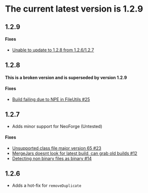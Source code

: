 # The current latest version is 1.2.9

## 1.2.9
#### Fixes
- [Unable to update to 1.2.8 from 1.2.6/1.2.7](https://github.com/PacifistMC/Forgix/issues/27)

## 1.2.8
#### This is a broken version and is superseded by version 1.2.9
#### Fixes
- [Build failing due to NPE in FileUtils #25](https://github.com/PacifistMC/Forgix/issues/25)

## 1.2.7
- Adds minor support for NeoForge (Untested)
#### Fixes
- [Unsupported class file major version 65 #23](https://github.com/PacifistMC/Forgix/issues/23)
- [MergeJars doesnt look for latest build, can grab old builds #12](https://github.com/PacifistMC/Forgix/issues/12)
- [Detecting non binary files as binary #14](https://github.com/PacifistMC/Forgix/issues/14)

## 1.2.6
- Adds a hot-fix for `removeDuplicate`
